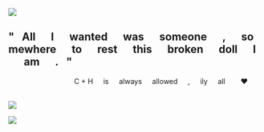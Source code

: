  ![](https://files.catbox.moe/nhytc3.png)


## "⠀All⠀⠀I⠀⠀wanted⠀⠀was⠀⠀someone⠀⠀,⠀⠀somewhere⠀⠀to⠀⠀rest⠀⠀this⠀⠀broken⠀⠀doll⠀⠀I⠀⠀am⠀⠀.⠀"

  ⠀⠀
  ⠀⠀⠀⠀⠀⠀⠀⠀⠀⠀ C + H⠀⠀is⠀⠀always⠀⠀allowed⠀⠀,⠀⠀ily⠀⠀all⠀⠀⠀❤︎‬‪
  ⠀⠀⠀⠀⠀⠀⠀⠀

   ![](https://files.catbox.moe/zrb2ye.png)


 ![](https://files.catbox.moe/nhytc3.png)
